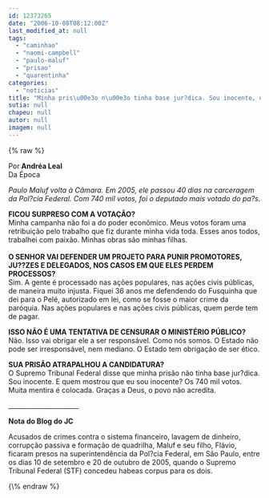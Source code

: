 ```yaml
---
id: 12373265
date: "2006-10-08T08:12:00Z"
last_modified_at: null
tags:
  - "caminhao"
  - "naomi-campbell"
  - "paulo-maluf"
  - "prisao"
  - "quarentinha"
categories:
  - "noticias"
title: "Minha pris\u00e3o n\u00e3o tinha base jur?dica. Sou inocente, diz Maluf"
sutia: null
chapeu: null
autor: null
imagem: null
---
```

{\% raw %}
<p><P class=MsoNormal style=\"MARGIN: 0cm 0cm 0pt; mso-margin-top-alt: auto; mso-margin-bottom-alt: auto\"><SPAN style=\"FONT-SIZE: 10pt; COLOR: #333333; FONT-FAMILY: Verdana; mso-bidi-font-family: Arial; mso-bidi-font-weight: bold\">Por<B> Andréa Leal<BR></B>Da Época<B><?xml:namespace prefix = o ns = \"urn:schemas-microsoft-com:office:office\" /><o:p></o:p></B></SPAN></P></p>
<p><P><SPAN style=\"FONT-SIZE: 10pt; COLOR: black; FONT-FAMILY: Verdana\"><EM>Paulo Maluf volta à Câmara. Em 2005, ele passou 40 dias na carceragem da Pol?cia Federal. Com 740 mil votos, foi o deputado mais votado do pa?s.</EM> <o:p></o:p></SPAN></P></p>
<p><P><STRONG><SPAN style=\"FONT-SIZE: 10pt; FONT-FAMILY: Verdana\">FICOU SURPRESO COM A VOTAÇÃO?</SPAN></STRONG><SPAN style=\"FONT-SIZE: 10pt; FONT-FAMILY: Verdana\"><BR>Minha campanha não foi a do poder econômico. Meus votos foram uma retribuição pelo trabalho que fiz durante minha vida toda. Esses anos todos, trabalhei com paixão. Minhas obras são minhas filhas. <BR><BR><STRONG><SPAN style=\"FONT-FAMILY: Verdana\">O SENHOR VAI DEFENDER UM PROJETO PARA PUNIR PROMOTORES, JU??ZES E DELEGADOS, NOS CASOS <?xml:namespace prefix = st1 ns = \"urn:schemas-microsoft-com:office:smarttags\" /><st1:PersonName ProductID=\"EM QUE ELES PERDEM\" w:st=\"on\">EM QUE ELES PERDEM</st1:PersonName> PROCESSOS? </SPAN></STRONG><BR>Sim. A gente é processado nas ações populares, nas ações civis públicas, de maneira muito injusta. Fiquei 36 anos me defendendo do Fusquinha que dei para o Pelé, autorizado em lei, como se fosse o maior crime da paróquia. Nas ações populares e nas ações civis públicas, quem perde tem de pagar. <o:p></o:p></SPAN></P></p>
<p><P><STRONG><SPAN style=\"FONT-SIZE: 10pt; FONT-FAMILY: Verdana\">ISSO NÃO É UMA TENTATIVA DE CENSURAR O MINISTÉRIO PÚBLICO?</SPAN></STRONG><SPAN style=\"FONT-SIZE: 10pt; FONT-FAMILY: Verdana\"><BR>Não. Isso vai obrigar ele a ser responsável. Como nós somos. O Estado não pode ser irresponsável, nem mediano. O Estado tem obrigação de ser ético. <o:p></o:p></SPAN></P></p>
<p><P><STRONG><SPAN style=\"FONT-SIZE: 10pt; FONT-FAMILY: Verdana\">SUA PRISÃO ATRAPALHOU A CANDIDATURA?</SPAN></STRONG><SPAN style=\"FONT-SIZE: 10pt; FONT-FAMILY: Verdana\"><BR>O Supremo Tribunal Federal disse que minha prisão não tinha base jur?dica. Sou inocente. E quem mostrou que eu sou inocente? Os 740 mil votos. Muita mentira é colocada. Graças a Deus, o povo não acredita.&nbsp;</SPAN></P></p>
<p><P><SPAN style=\"FONT-SIZE: 10pt; FONT-FAMILY: Verdana\">______________________</SPAN></P></p>
<p><P><SPAN style=\"FONT-SIZE: 10pt; FONT-FAMILY: Verdana\"><STRONG>Nota do Blog do JC</STRONG></SPAN></P></p>
<p><P><SPAN style=\"FONT-SIZE: 10pt; FONT-FAMILY: Verdana\">Acusados de crimes contra o sistema financeiro, lavagem de dinheiro, corrupção passiva e formação de quadrilha, Maluf<STRONG> </STRONG>e seu filho, Flávio, ficaram presos na superintendência da Pol?cia Federal, em São Paulo, entre os dias 10 de setembro e 20 de outubro de 2005, quando o Supremo Tribunal Federal (STF) concedeu habeas corpus para os dois.</SPAN></P> </p>
{\% endraw %}
